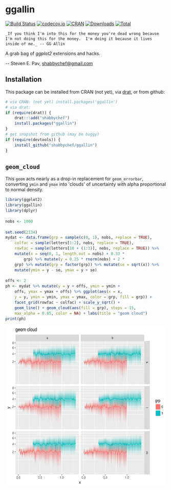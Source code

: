 

# ggallin

[![Build Status](https://travis-ci.org/shabbychef/ggallin.png)](https://travis-ci.org/shabbychef/ggallin)
[![codecov.io](http://codecov.io/github/shabbychef/ggallin/coverage.svg?branch=master)](http://codecov.io/github/shabbychef/ggallin?branch=master)
[![CRAN](http://www.r-pkg.org/badges/version/ggallin)](https://cran.r-project.org/package=ggallin)
[![Downloads](http://cranlogs.r-pkg.org/badges/ggallin?color=green)](http://www.r-pkg.org/pkg/ggallin)
[![Total](http://cranlogs.r-pkg.org/badges/grand-total/ggallin?color=green)](http://www.r-pkg.org/pkg/ggallin)

	_If you think I'm into this for the money you're dead wrong because I'm not doing this for the money.  I'm doing it because it lives inside of me._ -- GG Allin

A grab bag of _ggplot2_ extensions and hacks.

-- Steven E. Pav, shabbychef@gmail.com

## Installation

This package can be installed 
from CRAN (not yet), 
via [drat](https://github.com/eddelbuettel/drat "drat"), or
from github:


```r
# via CRAN: (not yet) install.packages('ggallin')
# via drat:
if (require(drat)) {
    drat:::add("shabbychef")
    install.packages("ggallin")
}
# get snapshot from github (may be buggy)
if (require(devtools)) {
    install_github("shabbychef/ggallin")
}
```

## `geom_cloud`

This `geom` acts nearly as a drop-in replacement for `geom_errorbar`,
converting `ymin` and `ymax` into 'clouds' of uncertainty with alpha
proportional to normal density. 


```r
library(ggplot2)
library(ggallin)
library(dplyr)

nobs <- 1000

set.seed(2134)
mydat <- data.frame(grp = sample(c(0, 1), nobs, replace = TRUE), 
    colfac = sample(letters[1:2], nobs, replace = TRUE), 
    rowfac = sample(letters[10 + (1:3)], nobs, replace = TRUE)) %>% 
    mutate(x = seq(0, 1, length.out = nobs) + 0.33 * 
        grp) %>% mutate(y = 0.25 * rnorm(nobs) + 2 * 
    grp) %>% mutate(grp = factor(grp)) %>% mutate(se = sqrt(x)) %>% 
    mutate(ymin = y - se, ymax = y + se)

offs <- 2
ph <- mydat %>% mutate(y = y + offs, ymin = ymin + 
    offs, ymax = ymax + offs) %>% ggplot(aes(x = x, 
    y = y, ymin = ymin, ymax = ymax, color = grp, fill = grp)) + 
    facet_grid(rowfac ~ colfac) + scale_y_sqrt() + 
    geom_line() + geom_cloud(aes(fill = grp), steps = 15, 
    max_alpha = 0.85, color = NA) + labs(title = "geom cloud")
print(ph)
```

<img src="tools/figure/geom_cloud-1.png" title="plot of chunk geom_cloud" alt="plot of chunk geom_cloud" width="600px" height="500px" />

